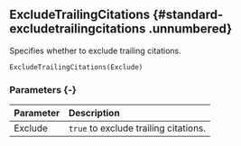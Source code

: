 ## ExcludeTrailingCitations {#standard-excludetrailingcitations .unnumbered}

Specifies whether to exclude trailing citations.

```{sql}
ExcludeTrailingCitations(Exclude)
```

### Parameters {-}

**Parameter** | **Description**
| :-- | :-- |
Exclude | `true` to exclude trailing citations.